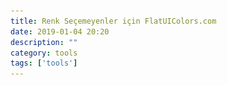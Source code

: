 ```yaml
---
title: Renk Seçemeyenler için FlatUIColors.com
date: 2019-01-04 20:20
description: ""
category: tools
tags: ['tools']
---
```


<Title/>

[@ahmetsulek](https://twitter.com/ahmetsulek)'in harika projelerinden biri olan [FlatUIColors](https://flatuicolors.com/); hangi rengi seçeceğinize karar veremediğinizde ilk bakmanız gereken site..

![FlatUIColors](../img/flatuicolors.png)

Bu siteyi uzun zamandır kullanıyorum. Neredeyse her gün hangi rengi kullansam acaba diye düşünüp baktığım sitenin kime ait olduğunu incelediğimde bir türk olduğunu görünce çok mutlu oldum. [Ahmet](http://ahmetsulek.com/)'in harika projeleri var. Muhakkak inceleyin.
